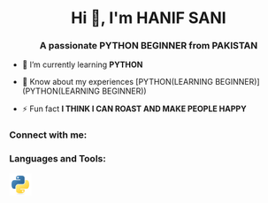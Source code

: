 <h1 align="center">Hi 👋, I'm HANIF SANI</h1>
<h3 align="center">A passionate PYTHON BEGINNER from PAKISTAN</h3>

- 🌱 I’m currently learning **PYTHON**

- 📄 Know about my experiences [PYTHON(LEARNING BEGINNER)](PYTHON(LEARNING BEGINNER))

- ⚡ Fun fact **I THINK I CAN ROAST AND MAKE PEOPLE HAPPY**

<h3 align="left">Connect with me:</h3>
<p align="left">
</p>

<h3 align="left">Languages and Tools:</h3>
<p align="left"> <a href="https://www.python.org" target="_blank" rel="noreferrer"> <img src="https://raw.githubusercontent.com/devicons/devicon/master/icons/python/python-original.svg" alt="python" width="40" height="40"/> </a> </p>
